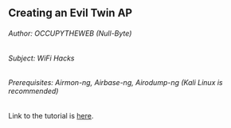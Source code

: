 ## Creating an Evil Twin AP
###### Author: OCCUPYTHEWEB (Null-Byte)
###### Subject: WiFi Hacks
###### Prerequisites: Airmon-ng, Airbase-ng, Airodump-ng (Kali Linux is recommended)

Link to the tutorial is [here](https://null-byte.wonderhowto.com/how-to/hack-wi-fi-creating-evil-twin-wireless-access-point-eavesdrop-data-0147919/).
